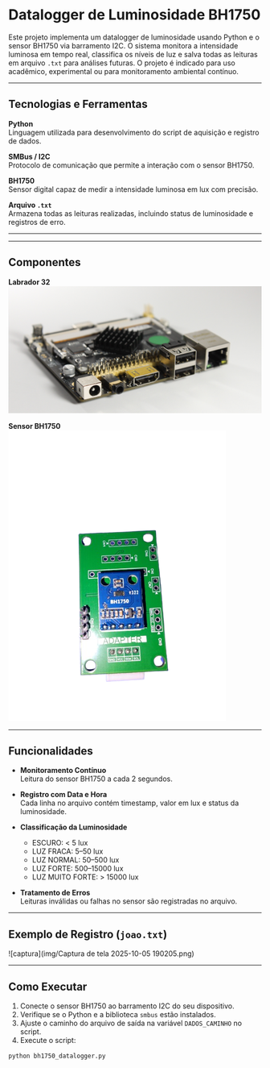 # Datalogger de Luminosidade BH1750

Este projeto implementa um datalogger de luminosidade usando Python e o sensor BH1750 via barramento I2C. O sistema monitora a intensidade luminosa em tempo real, classifica os níveis de luz e salva todas as leituras em arquivo `.txt` para análises futuras. O projeto é indicado para uso acadêmico, experimental ou para monitoramento ambiental contínuo.

---

## Tecnologias e Ferramentas

**Python**  
Linguagem utilizada para desenvolvimento do script de aquisição e registro de dados.

**SMBus / I2C**  
Protocolo de comunicação que permite a interação com o sensor BH1750.

**BH1750**  
Sensor digital capaz de medir a intensidade luminosa em lux com precisão.

**Arquivo `.txt`**  
Armazena todas as leituras realizadas, incluindo status de luminosidade e registros de erro.

---

---

## Componentes

**Labrador 32**  
![Placa ](img/labrador32.jpeg) 

**Sensor BH1750**
![sensor](img/luminosidade-sensor-removebg-preview.png)

---

## Funcionalidades

- **Monitoramento Contínuo**  
  Leitura do sensor BH1750 a cada 2 segundos.

- **Registro com Data e Hora**  
  Cada linha no arquivo contém timestamp, valor em lux e status da luminosidade.

- **Classificação da Luminosidade**  
  - ESCURO: < 5 lux  
  - LUZ FRACA: 5–50 lux  
  - LUZ NORMAL: 50–500 lux  
  - LUZ FORTE: 500–15000 lux  
  - LUZ MUITO FORTE: > 15000 lux

- **Tratamento de Erros**  
  Leituras inválidas ou falhas no sensor são registradas no arquivo.

---

## Exemplo de Registro (`joao.txt`)

![captura](img/Captura de tela 2025-10-05 190205.png)


---

## Como Executar

1. Conecte o sensor BH1750 ao barramento I2C do seu dispositivo.  
2. Verifique se o Python e a biblioteca `smbus` estão instalados.  
3. Ajuste o caminho do arquivo de saída na variável `DADOS_CAMINHO` no script.  
4. Execute o script:

```bash
python bh1750_datalogger.py





